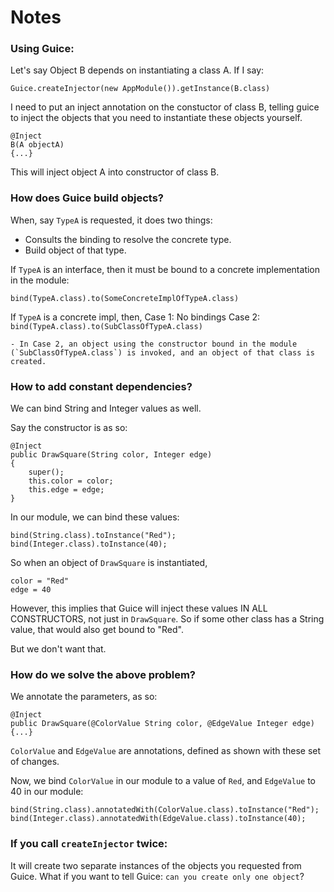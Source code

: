# Notes

### Using Guice:


Let's say Object B depends on instantiating a class A.
If I say:

```
Guice.createInjector(new AppModule()).getInstance(B.class)
```

I need to put an inject annotation on the constuctor of class B, telling guice to inject the objects that you need to instantiate these objects yourself.

```
@Inject
B(A objectA)
{...}
```

This will inject object A into constructor of class B.

### How does Guice build objects?

When, say `TypeA` is requested, it does two things:

- Consults the binding to resolve the concrete type.
- Build object of that type.

If `TypeA` is an interface, then it must be bound to a concrete implementation in the module:

```
bind(TypeA.class).to(SomeConcreteImplOfTypeA.class)
```

If `TypeA` is a concrete impl, then,
    Case 1:
        No bindings
    Case 2:
        `bind(TypeA.class).to(SubClassOfTypeA.class)`

    - In Case 2, an object using the constructor bound in the module (`SubClassOfTypeA.class`) is invoked, and an object of that class is created.


### How to add constant dependencies?

We can bind String and Integer values as well.

Say the constructor is as so:

```
@Inject
public DrawSquare(String color, Integer edge)
{
    super();
    this.color = color;
    this.edge = edge;
}
```

In our module, we can bind these values:

```
bind(String.class).toInstance("Red");
bind(Integer.class).toInstance(40);
```

So when an object of `DrawSquare` is instantiated, 
```
color = "Red"
edge = 40
```

However, this implies that Guice will inject these values IN ALL CONSTRUCTORS, not just in `DrawSquare`. So if some other class has a String value, that would also get bound to "Red".

But we don't want that.

### How do we solve the above problem?

We annotate the parameters, as so:

```
@Inject
public DrawSquare(@ColorValue String color, @EdgeValue Integer edge)
{...}
```

`ColorValue` and `EdgeValue` are annotations, defined as shown with these set of changes.

Now, we bind `ColorValue` in our module to a value of `Red`, and `EdgeValue` to 40 in our module:

```
bind(String.class).annotatedWith(ColorValue.class).toInstance("Red");
bind(Integer.class).annotatedWith(EdgeValue.class).toInstance(40);
```

### If you call `createInjector` twice:

It will create two separate instances of the objects you requested from Guice.
What if you want to tell Guice: `can you create only one object`?